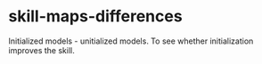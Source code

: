 # skill-maps-differences
Initialized models - unitialized models. To see whether initialization improves the skill.
